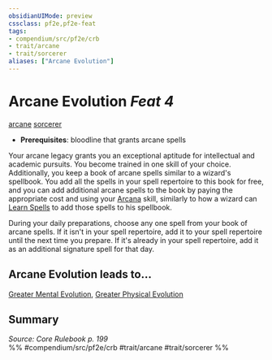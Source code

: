 ```yaml
---
obsidianUIMode: preview
cssclass: pf2e,pf2e-feat
tags:
- compendium/src/pf2e/crb
- trait/arcane
- trait/sorcerer
aliases: ["Arcane Evolution"]
---
```

# Arcane Evolution  *Feat 4*  
[arcane](../../Rules/traits/arcane.md)  [sorcerer](../../Rules/traits/sorcerer.md)  

- **Prerequisites**: bloodline that grants arcane spells

Your arcane legacy grants you an exceptional aptitude for intellectual and academic pursuits. You become trained in one skill of your choice. Additionally, you keep a book of arcane spells similar to a wizard's spellbook. You add all the spells in your spell repertoire to this book for free, and you can add additional arcane spells to the book by paying the appropriate cost and using your [Arcana](../skills.md#Arcana) skill, similarly to how a wizard can [Learn Spells](../../Rules/actions/learn-a-spell.md) to add those spells to his spellbook.

During your daily preparations, choose any one spell from your book of arcane spells. If it isn't in your spell repertoire, add it to your spell repertoire until the next time you prepare. If it's already in your spell repertoire, add it as an additional signature spell for that day.

## Arcane Evolution leads to...

[Greater Mental Evolution](greater-mental-evolution.md), [Greater Physical Evolution](greater-physical-evolution-apg.md)

## Summary

*Source: Core Rulebook p. 199*  
%% #compendium/src/pf2e/crb #trait/arcane #trait/sorcerer %%